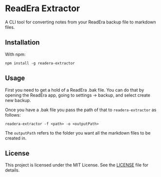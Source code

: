 # ReadEra Extractor

A CLI tool for converting notes from your ReadEra backup file to markdown files.

## Installation

With npm:
```
npm install -g readera-extractor
```

## Usage

First you need to get a hold of a ReadEra .bak file. You can do that by opening the ReadEra app, going to settings -> backup, and
select create new backup. 

Once you have a .bak file you pass the path of that to `readera-extractor` as follows:

```
readera-extractor -f <path> -o <outputPath>
```

The `outputPath` refers to the folder you want all the markdown files to be created in. 

## License

This project is licensed under the MIT License. See the [LICENSE](./LICENSE) file for details.
